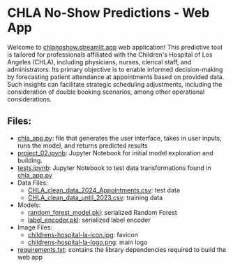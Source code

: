 # CHLA No-Show Predictions - Web App
Welcome to [chlanoshow.streamlit.app](https://chlanoshow.streamlit.app/) web application! This predictive tool is tailored for professionals affiliated with the Children's Hospital of Los Angeles (CHLA), including physicians, nurses, clerical staff, and administrators. Its primary objective is to enable informed decision-making by forecasting patient attendance at appointments based on provided data. Such insights can facilitate strategic scheduling adjustments, including the consideration of double booking scenarios, among other operational considerations.

## Files:
- [chla_app.py](https://github.com/svanhemert00/chla-no-show-web-app/blob/main/chla_app.py): file that generates the user interface, takes in user inputs, runs the model, and returns predicted results
- [project_02.ipynb](https://github.com/svanhemert00/chla-no-show-web-app/blob/main/project_02.ipynb): Jupyter Notebook for initial model exploration and building.
- [tests.ipynb](https://github.com/svanhemert00/chla-no-show-web-app/blob/main/tests.ipynb): Jupyter Notebook to test data transformations found in [chla_app.py](https://github.com/svanhemert00/chla-no-show-web-app/blob/main/chla_app.py)
- Data Files:
  - [CHLA_clean_data_2024_Appointments.csv](https://github.com/svanhemert00/chla-no-show-web-app/blob/main/CHLA_clean_data_2024_Appointments.csv): test data
  - [CHLA_clean_data_until_2023.csv](https://github.com/svanhemert00/chla-no-show-web-app/blob/main/CHLA_clean_data_until_2023.csv): training data
- Models:
  - [random_forest_model.pkl](https://github.com/svanhemert00/chla-no-show-web-app/blob/main/random_forest_model.pkl): serialized Random Forest
  - [label_encoder.pkl](https://github.com/svanhemert00/chla-no-show-web-app/blob/main/label_encoder.pkl): serialized label encoder 
- Image Files:
  - [childrens-hospital-la-icon.jpg](https://github.com/svanhemert00/chla-no-show-web-app/blob/main/childrens-hospital-la-icon.jpg): favicon
  - [childrens-hospital-la-logo.png](https://github.com/svanhemert00/chla-no-show-web-app/blob/main/childrens-hospital-la-logo.png): main logo
- [requirements.txt](https://github.com/svanhemert00/chla-no-show-web-app/blob/main/requirements.txt): contains the library dependencies required to build the web app
